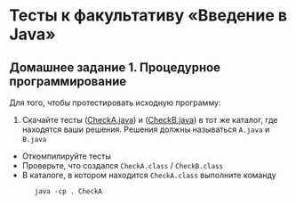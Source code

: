 Тесты к факультативу «Введение в Java»
====

Домашнее задание 1. Процедурное программирование
----

Для того, чтобы протестировать исходную программу:
                                                              
 1. Скачайте тесты ([CheckA.java](test/CheckA.java)) и ([CheckB.java](test/CheckB.java)) в тот же каталог, где находятся ваши решения.
    Решения должны называться `A.java` и `B.java`
 * Откомпилируйте тесты
 * Проверьте, что создался `CheckA.class` / `CheckB.class`
 * В каталоге, в котором находится `CheckA.class` выполните команду 
    ```
       java -cp . CheckA
    ```
